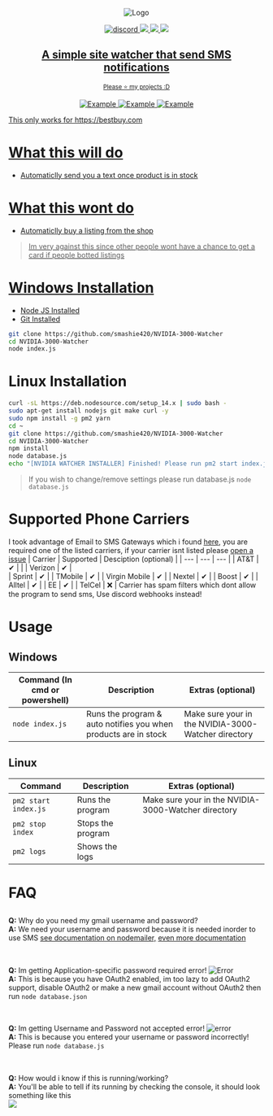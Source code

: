 <div align="center">
  <p>
    <img src="https://i.imgur.com/Wosx75V.png" title="Logo">
  </p>

  <p>
    <!--<a href="https://www.npmjs.com/package/@liamcottle/rustplus.js"><img src="https://img.shields.io/npm/dt/@liamcottle/rustplus.js" alt="npm"/></a>-->
    <a href="https://discord.gg/GvEMJ9d"><img src="https://img.shields.io/badge/Discord-smashguns%236175-%237289DA?style=for-the-badge&logo=discord" alt="discord"/>
    <img src="https://img.shields.io/github/stars/smashie420/NVIDIA-3000-Watcher?style=for-the-badge">
    <img src="https://img.shields.io/github/license/smashie420/NVIDIA-3000-Watcher?style=for-the-badge">
    <img src="https://img.shields.io/bitbucket/issues-raw/smashie420/NVIDIA-3000-Watcher?style=for-the-badge">
    
  </p>
  <p style="text-align: center;">
    <h2>A simple site watcher that send SMS notifications</h2>
    <small>Please ⭐ my projects :D</small>
  </p>
  
  <p>
    <!--<img src="https://i.imgur.com/VOHG0Bx.gif" title="Example">-->
    <img src="https://i.imgur.com/VjUuVUt.gif" title="Example">
    <img src="https://i.imgur.com/RzV84pT.png" title="Example">
    <img src="https://i.imgur.com/mXGCtr1.png" title="Example">
  </p>
</div>
This only works for https://bestbuy.com

# What this will do
  * Automaticlly send you a text once product is in stock
# What this wont do
  * Automaticlly buy a listing from the shop
  > Im very against this since other people wont have a chance to get a card if people botted listings



# Windows Installation
- [Node JS Installed](https://nodejs.org/en/download/)
- [Git Installed](https://git-scm.com/downloads)
```bash
git clone https://github.com/smashie420/NVIDIA-3000-Watcher
cd NVIDIA-3000-Watcher
node index.js
```



# Linux Installation
```bash
curl -sL https://deb.nodesource.com/setup_14.x | sudo bash -            && \
sudo apt-get install nodejs git make curl -y                            && \
sudo npm install -g pm2 yarn                                            && \
cd ~                                                                    && \
git clone https://github.com/smashie420/NVIDIA-3000-Watcher             && \
cd NVIDIA-3000-Watcher                                                  && \
npm install                                                             && \
node database.js                                                        && \
echo "[NVIDIA WATCHER INSTALLER] Finished! Please run pm2 start index.js"
```
> If you wish to change/remove settings please run database.js `node database.js`

# Supported Phone Carriers
  I took advantage of Email to SMS Gateways which i found [here](https://en.wikipedia.org/wiki/SMS_gateway), you are required one of the listed carriers, if your carrier isnt listed please [open a issue](https://github.com/smashie420/NVIDIA-3000-Watcher/issues/new)
  | Carrier | Supported | Desciption (optional) |
  | --- | --- | --- |
  | AT&T | ✔ |  |
  | Verizon | ✔ |  
  | Sprint | ✔ | 
  | TMobile | ✔ | 
  | Virgin Mobile | ✔ | 
  | Nextel | ✔ | 
  | Boost | ✔ | 
  | Alltel | ✔ | 
  | EE | ✔ | 
  | TelCel | ❌ | Carrier has spam filters which dont allow the program to send sms, Use discord webhooks instead!


# Usage
  ## Windows
  | Command (In cmd or powershell) | Description | Extras (optional) |
  | --- | --- | --- |
  | `node index.js` | Runs the program & auto notifies you when products are in stock | Make sure your in the NVIDIA-3000-Watcher directory |
    
  ## Linux 
  | Command  | Description | Extras (optional) |
  | --- | --- | --- |
  | `pm2 start index.js` | Runs the program | Make sure your in the NVIDIA-3000-Watcher directory |
  | `pm2 stop index` | Stops the program
  | `pm2 logs` | Shows the logs |

    
# FAQ
  ##
  **Q:** Why do you need my gmail username and password?<br>
  **A:** We need your username and password because it is needed inorder to use SMS [see documentation on nodemailer,](https://nodemailer.com/about/) [even more documentation](https://nodemailer.com/usage/using-gmail/)<br>
  <br>
  ##
  **Q:** Im getting Application-specific password required error! ![Error](https://i.imgur.com/vpbEOrl.png)<br>
  **A:** This is because you have OAuth2 enabled, im too lazy to add OAuth2 support, disable OAuth2 or make a new gmail account without OAuth2 then run `node database.json`<br>
  <br>
  ##
  **Q:** Im getting Username and Password not accepted error! ![error](https://i.imgur.com/HFGMXz5.png)<br>
  **A:** This is because you entered your username or password incorrectly! Please run `node database.js`<br>
  <br>
  ##
  **Q:** How would i know if this is running/working?<br>
  **A:** You'll be able to tell if its running by checking the console, it should look something like this <br><img src="https://i.imgur.com/LfJ6Q26.png" style="align: center;">
